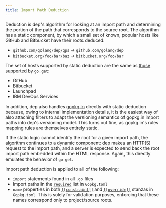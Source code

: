 ```yaml
---
title: Import Path Deduction
---
```


Deduction is dep's algorithm for looking at an import path and determining the portion of the path that corresponds to the source root. The algorithm has a static component, by which a small set of known, popular hosts like GitHub and Bitbucket have their roots deduced:

* `github.com/golang/dep/gps` -> `github.com/golang/dep`
* `bitbucket.org/foo/bar/baz` -> `bitbucket.org/foo/bar`

The set of hosts supported by static deduction are the same as [those supported by `go get`](https://golang.org/cmd/go/#hdr-Remote_import_paths):

* GitHub
* Bitbucket
* Launchpad
* IBM DevOps Services

In addition, dep also handles [gopkg.in](http://gopkg.in) directly with static deduction because, owing to internal implementation details, it is the easiest way of also attaching filters to adapt the versioning semantics of gopkg.in import paths into dep's versioning model. This turns out fine, as gopkg.in's rules mapping rules are themselves entirely static.

If the static logic cannot identify the root for a given import path, the algorithm continues to a dynamic component: dep makes an HTTP(S) request to the import path, and a server is expected to send back the root import path embedded within the HTML response. Again, this directly emulates the behavior of `go get`.

Import path deduction is applied to all of the following:

* `import` statements found in all `.go` files
* Import paths in the [`required`](Gopkg.toml.md#required) list in `Gopkg.toml`
* `name` properties in both [`[[constraint]]`](Gopkg.toml.md#constraint) and [`[[override]]`](Gopkg.toml.md#override) stanzas in `Gopkg.toml`. This is solely for validation purposes, enforcing that these names correspond only to project/source roots.
